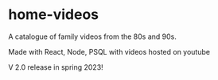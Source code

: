 # home-videos
A catalogue of family videos from the 80s and 90s.

Made with React, Node, PSQL with videos hosted on youtube

V 2.0 release in spring 2023!
